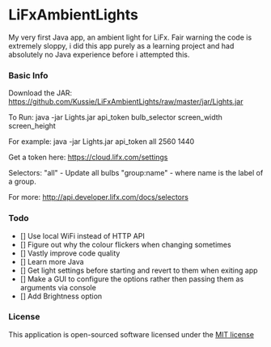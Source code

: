 # LiFxAmbientLights

My very first Java app, an ambient light for LiFx.  Fair warning the code is extremely sloppy, i did this app purely as a learning project and had absolutely no Java experience before i attempted this.

### Basic Info

Download the JAR:
https://github.com/Kussie/LiFxAmbientLights/raw/master/jar/Lights.jar


To Run:
java -jar Lights.jar api_token bulb_selector screen_width screen_height

For example:
java -jar Lights.jar api_token all 2560 1440

Get a token here:
https://cloud.lifx.com/settings

Selectors:
"all" - Update all bulbs
"group:name" - where name is the label of a group.

For more: http://api.developer.lifx.com/docs/selectors

### Todo
 - [] Use local WiFi instead of HTTP API
 - [] Figure out why the colour flickers when changing sometimes
 - [] Vastly improve code quality
 - [] Learn more Java
 - [] Get light settings before starting and revert to them when exiting app
 - [] Make a GUI to configure the options rather then passing them as arguments via console
 - [] Add Brightness option


### License

This application is open-sourced software licensed under the [MIT license](http://opensource.org/licenses/MIT)